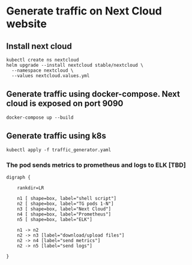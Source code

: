 # Generate traffic on Next Cloud website

## Install next cloud

```
kubectl create ns nextcloud
helm upgrade --install nextcloud stable/nextcloud \
  --namespace nextcloud \
  --values nextcloud.values.yml
```

## Generate traffic using docker-compose. Next cloud is exposed on port 9090

```
docker-compose up --build
```

## Generate traffic using k8s

```
kubectl apply -f traffic_generator.yaml
```

### The pod sends metrics to prometheus and logs to ELK [TBD]


```graphviz
digraph {
    
    rankdir=LR
    
    n1 [ shape=box, label="shell script"]
    n2 [ shape=box, label="TG pods 1-N"]
    n3 [ shape=box, label="Next Cloud"]
    n4 [ shape=box, label="Prometheus"]
    n5 [ shape=box, label="ELK"]
    
    n1 -> n2
    n2 -> n3 [label="download/upload files"]
    n2 -> n4 [label="send metrics"]
    n2 -> n5 [label="send logs"]
    
}
```
